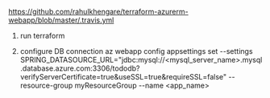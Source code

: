 https://github.com/rahulkhengare/terraform-azurerm-webapp/blob/master/.travis.yml

1. run terraform

3. configure DB connection
az webapp config appsettings set --settings SPRING_DATASOURCE_URL="jdbc:mysql://<mysql_server_name>.mysql.database.azure.com:3306/tododb?verifyServerCertificate=true&useSSL=true&requireSSL=false" --resource-group myResourceGroup --name <app_name>